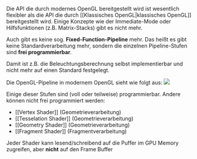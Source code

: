 Die API die durch modernes OpenGL bereitgestellt wird ist wesentlich flexibler als die API die durch [[Klassisches OpenGL|klassisches OpenGL]] bereitgestellt wird.
Einige Konzepte wie der Immediate-Mode oder Hilfsfunktionen (z.B. Matrix-Stacks) gibt es nicht mehr.

Auch gibt es keine sog. **Fixed-Function-Pipeline** mehr. Das heißt es gibt keine Standardverarbeitung mehr, sondern die einzelnen Pipeline-Stufen sind **frei programmierbar**.

Damit ist z.B. die Beleuchtungsberechnung selbst implementierbar und nicht mehr auf einen Standard festgelegt.

Die OpenGL-Pipeline in modernem OpenGL sieht wie folgt aus:
![](modern_opengl_pipeline.png)

Einige dieser Stufen sind (voll oder teilweise) programmierbar. Andere können nicht frei programmiert werden:

- [[Vertex Shader]] (Geometrieverarbeitung)
- [[Tesselation Shader]] (Geometrieverarbeitung)
- [[Geometry Shader]] (Geometrieverarbeitung)
- [[Fragment Shader]] (Fragmentverarbeitung)

Jeder Shader kann lesend/schreibend auf die Puffer im GPU Memory zugreifen, aber **nicht** auf den Frame Buffer